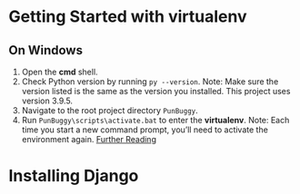 # Getting Started with virtualenv

## On Windows
1. Open the **cmd** shell.
2. Check Python version by running `py --version`.
Note: Make sure the version listed is the same as the version you installed.
This project uses version 3.9.5.
3. Navigate to the root project directory `PunBuggy`.
4. Run `PunBuggy\scripts\activate.bat` to enter the **virtualenv**.
Note: Each time you start a new command prompt, you’ll need to activate the environment again.
[Further Reading](https://dev.to/koladev/build-a-crud-application-using-django-and-react-5389)

# Installing Django

